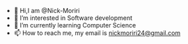 - 👋 Hi,I am @Nick-Moriri
- 👀 I’m interested in Software development
- 🌱 I’m currently learning Computer Science
- 📫 How to reach me, my email is nickmoriri24@gmail.com
<!---
Nick-Moriri/Nick-Moriri is a ✨ special ✨ repository because its `README.md` (this file) appears on your GitHub profile.
You can click the Preview link to take a look at your changes.
--->
